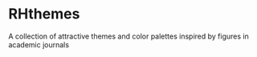 # RHthemes

A collection of attractive themes and color palettes inspired by figures in academic journals
